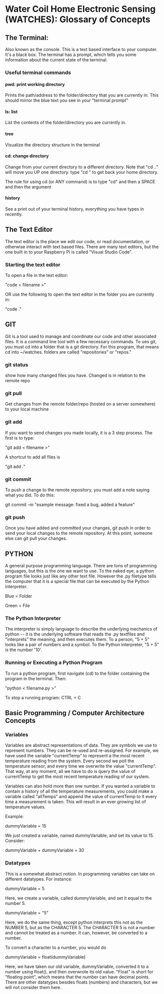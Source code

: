 # Water Coil Home Electronic Sensing (WATCHES): Glossary of Concepts

## The Terminal:
Also known as the console. This is a text based interface to your computer. It's a black box. The terminal has a prompt, which tells you some information about the current state of the terminal.

### Useful terminal commands

#### pwd: print working directory
Prints the path/address to the folder/directory that you are currently in. This should mirror the blue text you see in your "terminal prompt"

#### ls: list
List the contents of the folder/directory you are currently in. 

#### tree
Visualize the directory structure in the terminal

#### cd: change directory
Change from your current directory to a different directory. Note that "cd .." will move you UP one directory. type "cd " to get back your home directory.

The rule for using cd (or ANY command) is to type "cd" and then a SPACE and then the argument

#### history
See a print out of your terminal history, everything you have types in recently. 

## The Text Editor
The text editor is the place we edit our code, or read documentation, or otherwise interact with text based files. There are many text editors, but the one built in to your Raspberry Pi is called "Visual Studio Code". 

### Starting the text editor
To open a file in the text editor:

"code  < filename >"

OR use the following to open the text editor in the folder you are currently in:

"code ."

## GIT
Git is a tool used to manage and coordinate our code and other associated files. It is a command line tool with a few necessary commands. To ues git, you must cd into a folder that is a git directory. For this program, that means cd into ~/watches. folders are called "repositories" or "repos." 

### git status
show how many changed files you have. Changed is in relation to the remote repo

### git pull
Get changes from the remote folder/repo (hosted on a server somewhere) to your local machine

### git add
If you want to send changes you made locally, it is a 3 step process. The first is to type:

"git add < filename >" 

A shortcut to add all files is 

"git add ."

### git commit
To push a change to the remote repository, you must add a note saying what you did. To do this:

git commit -m "example message: fixed a bug, added a feature"

### git push
Once you have added and committed your changes, git push in order to send your local changes to the remote repository. At this point, someone else can git pull your changes.


## PYTHON
A general purpose programming language. There are tons of programming languages, but this is the one we want to use. To the naked eye, a python program file looks just like any other text file. However the .py filetype tells the computer that it is a special file that can be executed by the Python interpreter.

Blue = Folder

Green = File

### The Python Interpreter
The interpreter is simply language to describe the underlying mechanics of python -- it is the underlying software that reads the .py textfiles and "interprets" the meaning, and then executes them. To a person, "5 + 5" looks like a pair of numbers and a symbol. To the Python interpreter, "5 + 5" is the number '10'.

### Running or Executing a Python Program
To run a python program, first navigate (cd) to the folder containing the program in the terminal. Then:

"python < filename.py >"

To stop a running program: CTRL + C

## Basic Programming / Computer Architecture Concepts

### Variables

Variables are abstract representations of data. They are symbols we use to represent numbers. They can be re-used and re-assigned. For example, we have used the variable "currentTemp" to represent a the most recent temperature reading from the system. Every second we poll the temperature sensor, and every time we overwrite the value "currentTemp". That way, at any moment, all we have to do is query the value of currentTemp to get the most recent temperature reading of our system. 

Variables can also hold more than one number. If you wanted a variable to contain a history of all the temperature measurements, you could make a variable called "allTemps" and append the value of currentTemp to it every time a measurement is taken. This will result in an ever growing list of temperature values.

Example:

dummyVariable = 15

We just created a variable, named dummyVariable, and set its value to 15. Consider:

dummyVariable + dummyVariable = 30

### Datatypes
This is a somewhat abstract notion. In programming variables can take on different datatypes. For instance:

dummyVariable = 5

Here, we create a variable, called dummyVariable, and set it equal to the number 5. 

dummyVariable = "5"

Here, we do the same thing, except python interprets this not as the NUMBER 5, but as the CHARACTER 5. The CHARACTER 5 is not a number and cannot be treated as a number. It can, however, be converted to a number. 

To convert a character to a number, you would do

dummyVariable = float(dummyVariable)

Here, we have taken our old variable, dummyVariable, converted it to a number using float(), and then overwrote its old value. "Float" is short for "floating point", which means that the number can have decimal points. There are other datatypes besides floats (numbers) and characters, but we will not consider them here.


